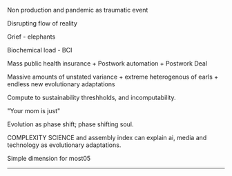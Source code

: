 


Non production and pandemic as traumatic event

Disrupting flow of reality 

Grief - elephants

Biochemical load - BCI

Mass public health insurance + Postwork automation + Postwork Deal

Massive amounts of unstated variance + extreme heterogenous of earls + endless new evolutionary adaptations

Compute to sustainability threshholds, and incomputability.

"Your mom is just"

Evolution as phase shift; phase shifting soul.

COMPLEXITY SCIENCE and assembly index can explain ai, media and technology as evolutionary adaptations.

Simple dimension for most05


----







